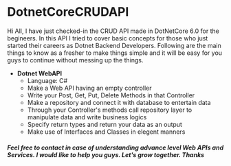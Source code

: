 # DotnetCoreCRUDAPI
Hi All, I have just checked-in the CRUD API made in DotNetCore 6.0 for the begineers. In this API I tried to cover basic concepts for those who just started their careers as Dotnet Backend Developers.
Following are the main things to know as a fresher to make things simple and it will be easy for you guys to continue without messing up the things.
- **Dotnet WebAPI**
	- Language: C#
	- Make a Web API having an empty controller
	- Write your Post, Get, Put, Delete Methods in that Controller
	- Make a repository and connect it with database to entertain data
	- Through your Controller's methods call repository layer to manipulate data and write business logics
	- Specify return types and return your data as an output
  - Make use of Interfaces and Classes in elegent manners
  
##### Feel free to contact in case of understanding advance level Web APIs and Services. I would like to help you guys. Let's grow together. Thanks 
